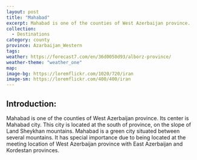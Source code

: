 ```yaml
---
layout: post
title: "Mahabad"
excerpt: Mahabad is one of the counties of West Azerbaijan province.
collection:
  - Destinations
category: county
province: Azarbaijan_Western
tags:
weather: https://forecast7.com/en/36d0050d93/alborz-province/
weather-theme: "weather_one"
map:
image-bg: https://loremflickr.com/1020/720/iran
image-sm: https://loremflickr.com/400/400/iran
---
```

## **Introduction:**

Mahabad is one of the counties of West Azerbaijan province. Its center is Mahabad city. This city is located at the south of province, on the slope of Land Sheykhan mountains. Mahabad is a green city situated between several mountains. It has special importance due to being located at the meeting location of West Azerbaijan province with East Azerbaijan and Kordestan provinces.